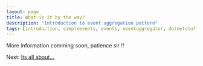 ```yaml
---
layout: page
title: What is it by the way?
description: "Introduction to event aggregation pattern"
tags: [introduction, simpleevents, events, eventaggregator, dotnetstuffs, nuget, .net, simple, jsinh, jaspalsinh, jachauhan]
---
```


More information comming soon, patience sir !!

Next: [Its all about...][1]

[1]: {{site.url}}/docs/itsallabout